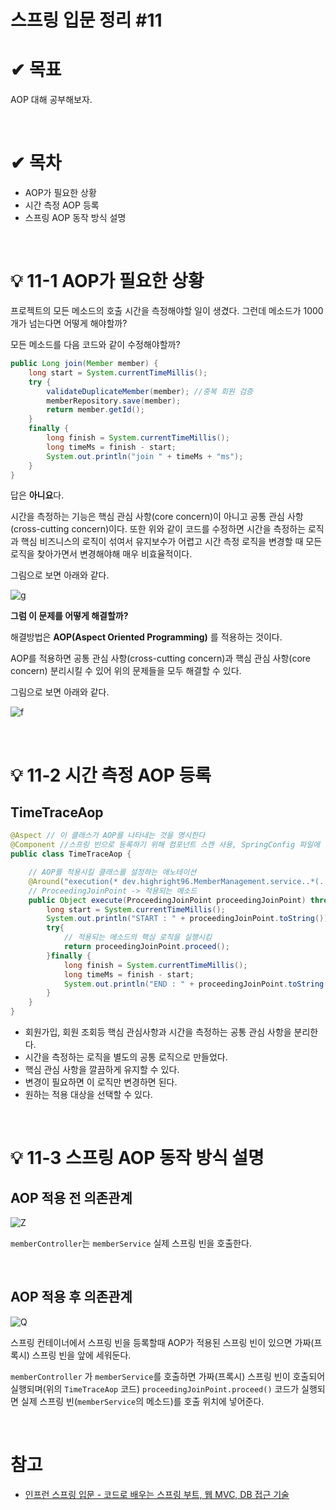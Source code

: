# 스프링 입문 정리 #11

# ✔ 목표
AOP 대해 공부해보자.

<br/>

# ✔ 목차
* AOP가 필요한 상황
* 시간 측정 AOP 등록
* 스프링 AOP 동작 방식 설명
  
<br/>

# 💡 11-1 AOP가 필요한 상황

프로젝트의 모든 메소드의 호출 시간을 측정해야할 일이 생겼다. 그런데 메소드가 1000개가 넘는다면 어떻게 해야할까?

모든 메소드를 다음 코드와 같이 수정해야할까?

```java
public Long join(Member member) {
    long start = System.currentTimeMillis();
    try {
        validateDuplicateMember(member); //중복 회원 검증
        memberRepository.save(member);
        return member.getId();
    } 
    finally {
        long finish = System.currentTimeMillis();
        long timeMs = finish - start;
        System.out.println("join " + timeMs + "ms");
    }
}
```

답은 **아니요**다.

시간을 측정하는 기능은 핵심 관심 사항(core concern)이 아니고 공통 관심 사항(cross-cutting concern)이다. 또한 위와 같이 코드를 수정하면 시간을 측정하는 로직과 핵심 비즈니스의 로직이 섞여서 유지보수가 어렵고 시간 측정 로직을 변경할 때 모든 로직을 찾아가면서 변경해야해 매우 비효율적이다.

그림으로 보면 아래와 같다.

![g](https://user-images.githubusercontent.com/55661631/105966561-2bd46e80-60c8-11eb-9f47-5af17bb7d99d.PNG)

**그럼 이 문제를 어떻게 해결할까?**

해결방법은 **AOP(Aspect Oriented Programming)** 를 적용하는 것이다.

AOP를 적용하면 공통 관심 사항(cross-cutting concern)과 핵심 관심 사항(core concern) 분리시킬 수 있어 위의 문제들을 모두 해결할 수 있다.

그림으로 보면 아래와 같다.

![f](https://user-images.githubusercontent.com/55661631/105966559-2aa34180-60c8-11eb-9389-58f0ee5e78b6.PNG)

<br/>

# 💡 11-2 시간 측정 AOP 등록

## **TimeTraceAop**

```java
@Aspect // 이 클래스가 AOP를 나타내는 것을 명시한다
@Component //스프링 빈으로 등록하기 위해 컴포넌트 스캔 사용, SpringConfig 파일에 직접 빈으로 등록이 더 좋은 방법이다.
public class TimeTraceAop {

    // AOP를 적용시킬 클래스를 설정하는 애노테이션
    @Around("execution(* dev.highright96.MemberManagement.service..*(..))")
    // ProceedingJoinPoint -> 적용되는 메소드
    public Object execute(ProceedingJoinPoint proceedingJoinPoint) throws Throwable{
        long start = System.currentTimeMillis();
        System.out.println("START : " + proceedingJoinPoint.toString());
        try{
            // 적용되는 메소드의 핵심 로직을 실행시킴
            return proceedingJoinPoint.proceed();
        }finally {
            long finish = System.currentTimeMillis();
            long timeMs = finish - start;
            System.out.println("END : " + proceedingJoinPoint.toString() + " " + timeMs + "ms");
        }
    }
}
```

* 회원가입, 회원 조회등 핵심 관심사항과 시간을 측정하는 공통 관심 사항을 분리한다.
* 시간을 측정하는 로직을 별도의 공통 로직으로 만들었다.
* 핵심 관심 사항을 깔끔하게 유지할 수 있다.
* 변경이 필요하면 이 로직만 변경하면 된다.
* 원하는 적용 대상을 선택할 수 있다.

<br/>

# 💡 11-3 스프링 AOP 동작 방식 설명

## **AOP 적용 전 의존관계**

![Z](https://user-images.githubusercontent.com/55661631/105967823-a5b92780-60c9-11eb-948b-8839b57ec392.PNG)

`memberController`는 `memberService` 실제 스프링 빈을 호출한다.

<br/>

## **AOP 적용 후 의존관계**

![Q](https://user-images.githubusercontent.com/55661631/105967819-a5209100-60c9-11eb-9557-c6f8071a02d8.PNG)

스프링 컨테이너에서 스프링 빈을 등록할때 AOP가 적용된 스프링 빈이 있으면 가짜(프록시) 스프링 빈을 앞에 세워둔다. 

`memberController` 가 `memberService`를 호출하면 가짜(프록시) 스프링 빈이 호출되어 실행되며(위의 `TimeTraceAop` 코드)  `proceedingJoinPoint.proceed()` 코드가 실행되면 실제 스프링 빈(`memberService`의 메소드)를 호출 위치에 넣어준다.

<br/>

# 참고
* [인프런 스프링 입문 - 코드로 배우는 스프링 부트, 웹 MVC, DB 접근 기술](https://www.inflearn.com)